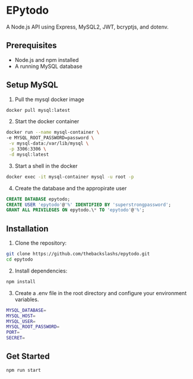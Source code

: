 # EPytodo

A Node.js API using Express, MySQL2, JWT, bcryptjs, and dotenv.

## Prerequisites

- Node.js and npm installed
- A running MySQL database

## Setup MySQL

1. Pull the mysql docker image

```bash
docker pull mysql:latest
```

2. Start the docker container

```bash
docker run --name mysql-container \
-e MYSQL_ROOT_PASSWORD=password \
 -v mysql-data:/var/lib/mysql \
 -p 3306:3306 \
 -d mysql:latest
```

3. Start a shell in the docker

```bash
docker exec -it mysql-container mysql -u root -p
```

4. Create the database and the appropirate user

```sql
CREATE DATABASE epytodo;
CREATE USER 'epytodo'@'%' IDENTIFIED BY 'superstrongpassword';
GRANT ALL PRIVILEGES ON epytodo.\* TO 'epytodo'@'%';
```

## Installation

1. Clone the repository:

```bash
git clone https://github.com/thebackslashs/epytodo.git
cd epytodo
```

2. Install dependencies:

```bash
npm install
```

3. Create a .env file in the root directory and configure your environment variables.

```bash
MYSQL_DATABASE=
MYSQL_HOST=
MYSQL_USER=
MYSQL_ROOT_PASSWORD=
PORT=
SECRET=
```

## Get Started

```bash
npm run start
```
